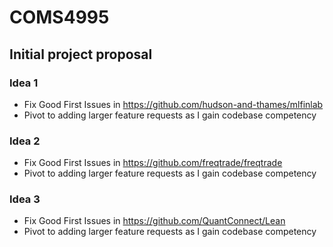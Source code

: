 # COMS4995

## Initial project proposal

### Idea 1
- Fix Good First Issues in https://github.com/hudson-and-thames/mlfinlab
- Pivot to adding larger feature requests as I gain codebase competency

### Idea 2
- Fix Good First Issues in https://github.com/freqtrade/freqtrade
- Pivot to adding larger feature requests as I gain codebase competency

### Idea 3
- Fix Good First Issues in https://github.com/QuantConnect/Lean
- Pivot to adding larger feature requests as I gain codebase competency
